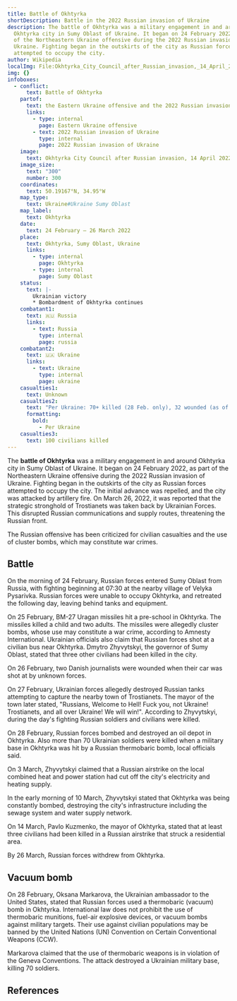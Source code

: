 ```yaml
---
title: Battle of Okhtyrka
shortDescription: Battle in the 2022 Russian invasion of Ukraine
description: The battle of Okhtyrka was a military engagement in and around
  Okhtyrka city in Sumy Oblast of Ukraine. It began on 24 February 2022, as part
  of the Northeastern Ukraine offensive during the 2022 Russian invasion of
  Ukraine. Fighting began in the outskirts of the city as Russian forces
  attempted to occupy the city.
author: Wikipedia
localImg: File:Okhtyrka_City_Council_after_Russian_invasion,_14_April_2022.jpg
img: {}
infoboxes:
  - conflict:
      text: Battle of Okhtyrka
    partof:
      text: the Eastern Ukraine offensive and the 2022 Russian invasion of Ukraine
      links:
        - type: internal
          page: Eastern Ukraine offensive
        - text: 2022 Russian invasion of Ukraine
          type: internal
          page: 2022 Russian invasion of Ukraine
    image:
      text: Okhtyrka City Council after Russian invasion, 14 April 2022.jpg
    image_size:
      text: "300"
      number: 300
    coordinates:
      text: 50.19167°N, 34.95°W
    map_type:
      text: Ukraine#Ukraine Sumy Oblast
    map_label:
      text: Okhtyrka
    date:
      text: 24 February – 26 March 2022
    place:
      text: Okhtyrka, Sumy Oblast, Ukraine
      links:
        - type: internal
          page: Okhtyrka
        - type: internal
          page: Sumy Oblast
    status:
      text: |-
        Ukrainian victory
        * Bombardment of Okhtyrka continues
    combatant1:
      text: 🇷🇺 Russia
      links:
        - text: Russia
          type: internal
          page: russia
    combatant2:
      text: 🇺🇦 Ukraine
      links:
        - text: Ukraine
          type: internal
          page: ukraine
    casualties1:
      text: Unknown
    casualties2:
      text: "Per Ukraine: 70+ killed (28 Feb. only), 32 wounded (as of 26 Feb.)"
      formatting:
        bold:
          - Per Ukraine
    casualties3:
      text: 100 civilians killed
---
```


The **battle of Okhtyrka** was a military engagement in and around Okhtyrka city in Sumy Oblast of Ukraine. It began on 24 February 2022, as part of the Northeastern Ukraine offensive during the 2022 Russian invasion of Ukraine. Fighting began in the outskirts of the city as Russian forces attempted to occupy the city. The initial advance was repelled, and the city was attacked by artillery fire. On March 26, 2022, it was reported that the strategic stronghold of Trostianets was taken back by Ukrainian Forces. This disrupted Russian communications and supply routes, threatening the Russian front.

The Russian offensive has been criticized for civilian casualties and the use of cluster bombs, which may constitute war crimes.

## Battle
On the morning of 24 February, Russian forces entered Sumy Oblast from Russia, with fighting beginning at 07:30 at the nearby village of Velyka Pysarivka. Russian forces were unable to occupy Okhtyrka, and retreated the following day, leaving behind tanks and equipment.

On 25 February, BM-27 Uragan missiles hit a pre-school in Okhtyrka. The missiles killed a child and two adults. The missiles were allegedly cluster bombs, whose use may constitute a war crime, according to Amnesty International. Ukrainian officials also claim that Russian forces shot at a civilian bus near Okhtyrka. Dmytro Zhyvytskyi, the governor of Sumy Oblast, stated that three other civilians had been killed in the city.

On 26 February, two Danish journalists were wounded when their car was shot at by unknown forces.

On 27 February, Ukrainian forces allegedly destroyed Russian tanks attempting to capture the nearby town of Trostianets. The mayor of the town later stated, "Russians, Welcome to Hell! Fuck you, not Ukraine! Trostianets, and all over Ukraine! We will win!". According to Zhyvytskyi, during the day's fighting Russian soldiers and civilians were killed.

On 28 February, Russian forces bombed and destroyed an oil depot in Okhtyrka. Also more than 70 Ukrainian soldiers were killed when a military base in Okhtyrka was hit by a Russian thermobaric bomb, local officials said.

On 3 March, Zhyvytskyi claimed that a Russian airstrike on the local combined heat and power station had cut off the city's electricity and heating supply.

In the early morning of 10 March, Zhyvytskyi stated that Okhtyrka was being constantly bombed, destroying the city's infrastructure including the sewage system and water supply network.

On 14 March, Pavlo Kuzmenko, the mayor of Okhtyrka, stated that at least three civilians had been killed in a Russian airstrike that struck a residential area.

By 26 March, Russian forces withdrew from Okhtyrka.

## Vacuum bomb
On 28 February, Oksana Markarova, the Ukrainian ambassador to the United States, stated that Russian forces used a thermobaric (vacuum) bomb in Okhtyrka. International law does not prohibit the use of thermobaric munitions, fuel-air explosive devices, or vacuum bombs against military targets. Their use against civilian populations may be banned by the United Nations (UN) Convention on Certain Conventional Weapons (CCW).

Markarova claimed that the use of thermobaric weapons is in violation of the Geneva Conventions. The attack destroyed a Ukrainian military base, killing 70 soldiers.

## References
